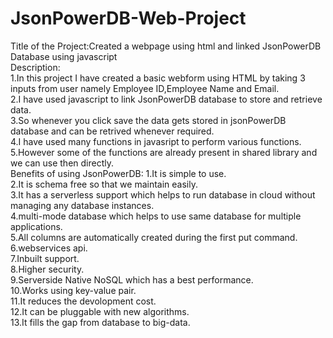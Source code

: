 # JsonPowerDB-Web-Project
Title of the Project:Created a webpage using html and linked JsonPowerDB Database using javascript<br />
Description:<br />
1.In this project I have created a basic webform using HTML by taking 3 inputs from user namely Employee ID,Employee Name and Email.<br />
2.I have used javascript to link JsonPowerDB database to store and retrieve data.<br />
3.So whenever you click save the data gets stored in jsonPowerDB database and can be retrived whenever required.<br />
4.I have used many functions in javasript to perform various functions.<br />
5.However some of the functions are already present in shared library and we can use then directly.<br />
Benefits of using JsonPowerDB:
1.It is simple to use.<br />
2.It is schema free so that we maintain easily.<br />
3.It has a serverless support which helps to run database in cloud without managing any database instances.<br />
4.multi-mode database which helps to use same database for multiple applications.<br />
5.All columns are automatically created during the first put command.<br />
6.webservices api.<br />
7.Inbuilt support.<br />
8.Higher security.<br />
9.Serverside Native NoSQL which has a best performance.<br />
10.Works using key-value pair.<br />
11.It reduces the devolopment cost.<br />
12.It can be pluggable with new algorithms.<br />
13.It fills the gap from database to big-data.<br />
